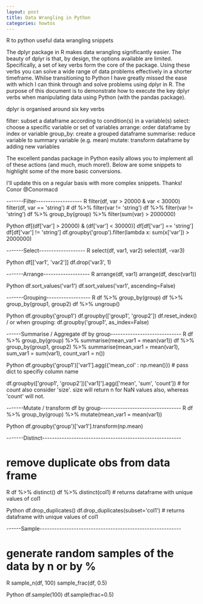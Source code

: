 ```yaml
---
layout: post
title: Data Wrangling in Python
categories: howtos
---
```



R to python useful data wrangling snippets

The dplyr package in R makes data wrangling significantly easier. 
The beauty of dplyr is that, by design, the options available are limited. 
Specifically, a set of key verbs form the core of the package. 
Using these verbs you can solve a wide range of data problems effectively in a shorter timeframe. 
Whilse transitioning to Python I have greatly missed the ease with which I can think through and solve problems using dplyr in R. 
The purpose of this document is to demonstrate how to execute the key dplyr verbs when manipulating data using Python (with the pandas package). 

dplyr is organised around six key verbs

filter: subset a dataframe according to condition(s) in a variable(s)
select: choose a specific variable or set of variables
arrange: order dataframe by index or variable
group_by: create a grouped dataframe
summarise: reduce variable to summary variable (e.g. mean)
mutate: transform dataframe by adding new variables 

The excellent pandas package in Python easily allows you to implement all of these actions (and much, much more!). Below are some snippets to highlight some of the more basic conversions. 

I'll update this on a regular basis with more complex snippets. 
Thanks!
Conor @Conormacd

-------Filter-------------------
R
filter(df, var > 20000 & var < 30000) 
filter(df, var == 'string') # df %>% filter(var != 'string')
df %>% filter(var != 'string')
df %>% group_by(group) %>% filter(sum(var) > 2000000)

Python
df[(df['var'] > 20000) & (df['var'] < 30000)]
df[df['var'] == 'string']
df[df['var'] != 'string']
df.groupby('group').filter(lambda x: sum(x['var']) > 2000000)

-------Select-------------------
R
select(df, var1, var2)
select(df, -var3)

Python
df[['var1', 'var2']]
df.drop('var3', 1)

-------Arrange-------------------
R
arrange(df, var1)
arrange(df, desc(var1))

Python
df.sort_values('var1')
df.sort_values('var1', ascending=False)

-------Grouping------------------
R
df %>% group_by(group) 
df %>% group_by(group1, group2)
df %>% ungroup()

Python
df.groupby('group1')
df.groupby(['group1', 'group2'])
df.reset_index() / or when grouping: df.groupby('group1', as_index=False)

------Summarise / Aggregate df by group-----------------------------
R
df %>% group_by(group) %>% summarise(mean_var1 = mean(var1))
df %>% group_by(group1, group2) %>% summarise(mean_var1 = mean(var1), 
                                              sum_var1 = sum(var1), 
                                              count_var1 = n())

Python
df.groupby('group1')['var1'].agg({'mean_col' : np.mean()}) # pass dict to specifiy column name

df.groupby(['group1', 'group2'])['var1]'].agg(['mean', 'sum', 'count']) # for count also consider 'size'. size will return n for NaN values also, whereas 'count' will not.


-------Mutate / transform df by group---------------------------------
R
df %>% group_by(group) %>% mutate(mean_var1 = mean(var1))

Python
df.groupby('group')['var1'].transform(np.mean)


-------Distinct---------------------------------------------------------
# remove duplicate obs from data frame
R
df %>% distinct()
df %>% distinct(col1) # returns dataframe with unique values of col1

Python
df.drop_duplicates()
df.drop_duplicates(subset='col1') # returns dataframe with unique values of col1

------Sample----------------------------------------------------------
# generate random samples of the data by n or by %                   
R
sample_n(df, 100)
sample_frac(df, 0.5)
   
Python
df.sample(100)
df.sample(frac=0.5) 